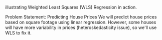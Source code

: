 illustrating Weighted Least Squares (WLS) Regression in action.

Problem Statement: Predicting House Prices
We will predict house prices based on square footage using linear regression. However, some houses will have more variability in prices (heteroskedasticity issue), so we'll use WLS to fix it.
